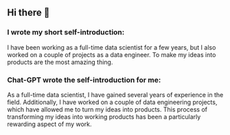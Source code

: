 ## Hi there 👋

### I wrote my short self-introduction:
I have been working as a full-time data scientist for a few years, but I also worked on a couple of projects as a data engineer. To make my ideas into products are the most amazing thing. 

### Chat-GPT wrote the self-introduction for me:
As a full-time data scientist, I have gained several years of experience in the field. Additionally, I have worked on a couple of data engineering projects, which have allowed me to turn my ideas into products. This process of transforming my ideas into working products has been a particularly rewarding aspect of my work.
